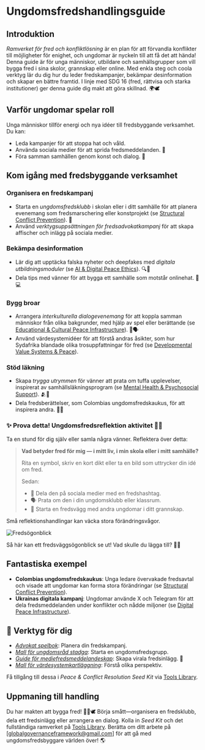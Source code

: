# Ungdomsfredshandlingsguide

## Introduktion
*Ramverket för fred och konfliktlösning* är en plan för att förvandla konflikter till möjligheter för enighet, och ungdomar är nyckeln till att få det att hända! Denna guide är för unga människor, utbildare och samhällsgrupper som vill bygga fred i sina skolor, grannskap eller online. Med enkla steg och coola verktyg lär du dig hur du leder fredskampanjer, bekämpar desinformation och skapar en bättre framtid. I linje med SDG 16 (fred, rättvisa och starka institutioner) ger denna guide dig makt att göra skillnad. 🌍🕊️

## Varför ungdomar spelar roll
Unga människor tillför energi och nya idéer till fredsbyggande verksamhet. Du kan:
- Leda kampanjer för att stoppa hat och våld.
- Använda sociala medier för att sprida fredsmeddelanden. 📱
- Föra samman samhällen genom konst och dialog. 🎨

## Kom igång med fredsbyggande verksamhet
### Organisera en fredskampanj
- Starta en *ungdomsfredsklubb* i skolan eller i ditt samhälle för att planera evenemang som fredsmarschering eller konstprojekt (se [Structural Conflict Prevention](/frameworks/peace-and-conflict-resolution#structural-prevention)). 🎉
- Använd *verktygsuppsättningen för fredsadvokatkampanj* för att skapa affischer och inlägg på sociala medier.

### Bekämpa desinformation
- Lär dig att upptäcka falska nyheter och deepfakes med *digitala utbildningsmoduler* (se [AI & Digital Peace Ethics](/frameworks/peace-and-conflict-resolution#ai-ethics)). 🔍🧠
- Dela tips med vänner för att bygga ett samhälle som motstår onlinehat. 🤝💻

### Bygg broar
- Arrangera *interkulturella dialogevenemang* för att koppla samman människor från olika bakgrunder, med hjälp av spel eller berättande (se [Educational & Cultural Peace Infrastructure](/frameworks/peace-and-conflict-resolution#educational-cultural-infrastructure)). 🌉🗣️
- Använd värdesystemidéer för att förstå andras åsikter, som hur Sydafrika blandade olika trosuppfattningar för fred (se [Developmental Value Systems & Peace](/frameworks/peace-and-conflict-resolution#developmental-value-systems)).

### Stöd läkning
- Skapa *trygga utrymmen* för vänner att prata om tuffa upplevelser, inspirerat av samhällsläkningsprogram (se [Mental Health & Psychosocial Support](/frameworks/peace-and-conflict-resolution#mental-health)). 🫂💛
- Dela fredsberättelser, som Colombias ungdomsfredskaukus, för att inspirera andra. 📖✨

### ✨ Prova detta! Ungdomsfredsreflektion aktivitet 🧠📝

Ta en stund för dig själv eller samla några vänner. Reflektera över detta:

> **Vad betyder fred för mig — i mitt liv, i min skola eller i mitt samhälle?**
>
> Rita en symbol, skriv en kort dikt eller ta en bild som uttrycker din idé om fred.
>
> Sedan:
>
> * 📸 Dela den på sociala medier med en fredshashtag.
> * 🗣️ Prata om den i din ungdomsklubb eller klassrum.
> * 🎨 Starta en fredsvägg med andra ungdomar i ditt grannskap.

Små reflektionshandlingar kan väcka stora förändringsvågor.

![Fredsögonblick](/images/frameworks/peace/youth-peace.png)

Så här kan ett fredsväggsögonblick se ut! Vad skulle du lägga till? 🎨📸

## Fantastiska exempel
- **Colombias ungdomsfredskaukus**: Unga ledare övervakade fredsavtal och visade att ungdomar kan forma stora förändringar (se [Structural Conflict Prevention](/frameworks/peace-and-conflict-resolution#structural-prevention)).
- **Ukrainas digitala kampanj**: Ungdomar använde X och Telegram för att dela fredsmeddelanden under konflikter och nådde miljoner (se [Digital Peace Infrastructure](/frameworks/peace-and-conflict-resolution#digital-infrastructure)).

## 🧰 Verktyg för dig
- *[Advokat spelbok](/frameworks/tools/peace/peace-advocacy-toolkit-en.pdf)*: Planera din fredskampanj.
- *[Mall för ungdomsråd stadga](/frameworks/tools/peace/youth-council-charter-en.pdf)*: Starta en ungdomsfredsgrupp.
- *[Guide för mediefredsmeddelandeskap](/frameworks/tools/peace/media-peace-messaging-guide-en.pdf)*: Skapa virala fredsinlägg. 📢
- *[Mall för värdesystemkartläggning](/frameworks/tools/peace/value-system-mapping-template-en.pdf)*: Förstå olika perspektiv.

Få tillgång till dessa i *Peace & Conflict Resolution Seed Kit* via [Tools Library](/frameworks/tools/peace).

## Uppmaning till handling
Du har makten att bygga fred! 🚀🌟🕊️ Börja smått—organisera en fredsklubb, dela ett fredsinlägg eller arrangera en dialog. Kolla in *Seed Kit* och det fullständiga ramverket på [Tools Library](/frameworks/tools/peace). Berätta om ditt arbete på [globalgovernanceframework@gmail.com] för att gå med ungdomsfredsbyggare världen över! 🌎
